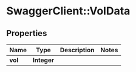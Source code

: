 # SwaggerClient::VolData

## Properties
Name | Type | Description | Notes
------------ | ------------- | ------------- | -------------
**vol** | **Integer** |  | 


